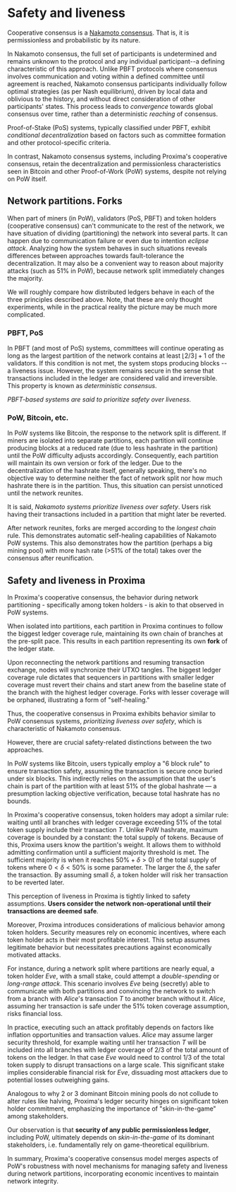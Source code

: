 # Safety and liveness

Cooperative consensus is a [Nakamoto consensus](https://medium.com/@lunfardo/on-definition-of-nakamoto-consensus-be8f4b84c899). 
That is, it is permissionless and probabilistic by its nature.

In Nakamoto consensus, the full set of participants is undetermined and remains unknown to the protocol and any individual participant--a defining characteristic of this approach. Unlike PBFT protocols where consensus involves communication and voting within a defined committee until agreement is reached, Nakamoto consensus participants individually follow optimal strategies (as per Nash equilibrium), driven by local data and oblivious to the history, and without direct consideration of other participants' states. This process leads to *convergence* towards global consensus over time, rather than a deterministic *reaching* of consensus.

Proof-of-Stake (PoS) systems, typically classified under PBFT, exhibit *conditional decentralization* based on factors such as committee formation and other protocol-specific criteria.

In contrast, Nakamoto consensus systems, including Proxima's cooperative consensus, retain the decentralization and permissionless characteristics seen in Bitcoin and other Proof-of-Work (PoW) systems, despite not relying on PoW itself.

## Network partitions. Forks
When part of miners (in PoW), validators (PoS, PBFT) and token holders (cooperative consensus) can't communicate to the rest of the network, we have situation of dividing (partitioning) the network into several parts. It can happen due to communication failure or even due to intention _eclipse attack_.
Analyzing how the system behaves in such situations reveals differences between approaches towards fault-tolerance the decentralization. 
It may also be a convenient way to reason about majority attacks (such as 51% in PoW), because network split immediately changes the majority. 

We will roughly compare how distributed ledgers behave in each of the three principles described above. 
Note, that these are only thought experiments, while in the practical reality the picture may be much more complicated.

### PBFT, PoS
In PBFT (and most of PoS) systems, committees will continue operating as long as the largest partition of the network contains at least $\lfloor 2/3 \rfloor + 1$ of the validators. If this condition is not met, the system stops producing blocks -- a liveness issue. However, the system remains secure in the sense that transactions included in the ledger are considered valid and irreversible. This property is known as *deterministic consensus*.

*PBFT-based systems are said to prioritize safety over liveness.*

### PoW, Bitcoin, etc.
In PoW systems like Bitcoin, the response to the network split is different. If miners are isolated into separate partitions, each partition will continue producing blocks at a reduced rate (due to less hashrate in the partition) until the PoW difficulty adjusts accordingly. Consequently, each partition will maintain its own version or fork of the ledger. 
Due to the decentralization of the hashrate itself, generally speaking, there's no objective way to determine neither the fact of network split nor how much hashrate there is in the partition. Thus, this situation can persist unnoticed until the network reunites. 

It is said, *Nakamoto systems prioritize liveness over safety*. Users risk having their transactions included in a partition that might later be reverted.

After network reunites, forks are merged according to the _longest chain_ rule. This demonstrates automatic self-healing capabilities of Nakamoto PoW systems. This also demonstrates how the partition (perhaps a big mining pool) with more hash rate (>51% of the total) takes over the consensus after reunification. 

## Safety and liveness in Proxima
In Proxima's cooperative consensus, the behavior during network partitioning - specifically among token holders - is akin to that observed in PoW systems.

When isolated into partitions, each partition in Proxima continues to follow the biggest ledger coverage rule, maintaining its own chain of branches at the pre-split pace. This results in each partition representing its own **fork** of the ledger state.

Upon reconnecting the network partitions and resuming transaction exchange, nodes will synchronize their UTXO tangles. The biggest ledger coverage rule dictates that sequencers in partitions with smaller ledger coverage must revert their chains and start anew from the baseline state of the branch with the highest ledger coverage. Forks with lesser coverage will be orphaned, illustrating a form of "self-healing."

Thus, the cooperative consensus in Proxima exhibits behavior similar to PoW consensus systems, *prioritizing liveness over safety*, which is characteristic of Nakamoto consensus.

However, there are crucial safety-related distinctions between the two approaches.

In PoW systems like Bitcoin, users typically employ a "6 block rule" to ensure transaction safety, assuming the transaction is secure once buried under six blocks. This indirectly relies on the assumption that the user's chain is part of the partition with at least 51% of the global hashrate — a presumption lacking objective verification, because total hashrate has no bounds.

In Proxima's cooperative consensus, token holders may adopt a similar rule: waiting until all branches with ledger coverage exceeding 51% of the total token supply include their transaction $T$. Unlike PoW hashrate, maximum coverage is bounded by a constant: the total supply of tokens. 
Because of this, Proxima users know the partition's weight. It allows them to withhold admitting confirmation until a sufficient majority threshold is met. The sufficient majority is when it reaches $50\%+\delta>0$) of the total supply of tokens where $0<\delta<50\%$ is some parameter. The larger the $\delta$, the safer the transaction. By assuming small $\delta$, a token holder will risk her transaction to be reverted later. 

This perception of liveness in Proxima is tightly linked to safety assumptions. **Users consider the network non-operational until their transactions are deemed safe**.

Moreover, Proxima introduces considerations of malicious behavior among token holders. Security measures rely on economic incentives, where each token holder acts in their most profitable interest. This setup assumes legitimate behavior but necessitates precautions against economically motivated attacks.

For instance, during a network split where partitions are nearly equal, a token holder *Eve*, with a small stake, could attempt a *double-spending* or *long-range attack*. This scenario involves *Eve* being (secretly) able to communicate with both partitions and convincing the network to switch from a branch with *Alice*'s transaction $T$ to another branch without it. *Alice*, assuming her transaction is safe under the 51% token coverage assumption, risks financial loss.

In practice, executing such an attack profitably depends on factors like inflation opportunities and transaction values. *Alice* may assume larger security threshold, for example waiting until her transaction $T$ will be included into all branches with ledger coverage of $2/3$ of the total amount of tokens on the ledger.
In that case *Eve* would need to control $1/3$ of the total token supply to disrupt transactions on a large scale. This significant stake implies considerable financial risk for *Eve*, dissuading most attackers due to potential losses outweighing gains.

Analogous to why 2 or 3 dominant Bitcoin mining pools do not collude to alter rules like halving, Proxima's ledger security hinges on significant token holder commitment, emphasizing the importance of "skin-in-the-game" among stakeholders.

Our observation is that **security of any public permissionless ledger**, including PoW, ultimately depends on _skin-in-the-game_ of its dominant stakeholders, i.e. fundamentally rely on game-theoretical equilibrium. 

In summary, Proxima's cooperative consensus model merges aspects of PoW's robustness with novel mechanisms for managing safety and liveness during network partitions, incorporating economic incentives to maintain network integrity.
